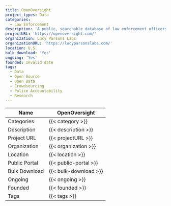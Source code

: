 ```yaml
---
title: OpenOversight
project_types: Data
categories:
  - Law Enforcement
description: 'A public, searchable database of law enforcement officers.'
projectURL: 'https://openoversight.com/'
organization: Lucy Parsons Labs
organizationURL: 'https://lucyparsonslabs.com/'
location: U.S.
bulk_download: 'Yes'
ongoing: 'Yes'
founded: Invalid date
tags:
  - Data
  - Open Source
  - Open Data
  - Crowdsourcing
  - Police Accountability
  - Research
---
```



Name                    |  OpenOversight   
------------------------|----
Categories              | {{< category >}} 
Description             | {{< description >}} 
Project URL             | {{< projectURL >}} 
Organization            | {{< organization >}} 
Location                | {{< location >}} 
Public Portal           | {{< public-portal >}} 
Bulk Download           | {{< bulk-download >}} 
Ongoing                 | {{< ongoing >}} 
Founded                 | {{< founded >}} 
Tags                    | {{< tags >}} 
